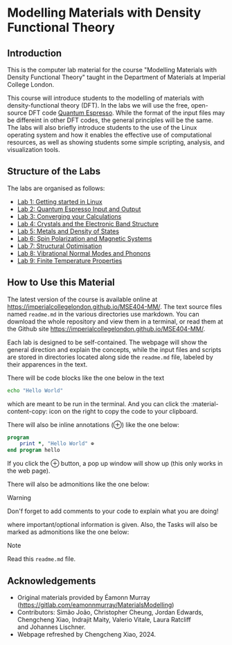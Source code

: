 Modelling Materials with Density Functional Theory
==================================================

## Introduction
This is the computer lab material for the course "Modelling Materials with Density Functional
Theory" taught in the Department of Materials at Imperial College London.

This course will introduce students to the modelling of materials
with density-functional theory (DFT). In the labs we will use the free,
open-source DFT code [Quantum Espresso](http://www.quantum-espresso.org/). While the format of the input files may be differeint in other DFT codes, the general
principles will be the same. The labs will also briefly introduce students to
the use of the Linux operating system and how it enables the effective use of computational
resources, as well as showing students some simple scripting, analysis, and
visualization tools.

<!-- The labs are set up assuming students are using our student server remotely -->
<!-- which has all the necessary software installed already. If it is not possible -->
<!-- for you to do this, I suggest installing xubuntu to a virtual machine on your -->
<!-- laptop. If you need to do this, there are some guidelines at -->
<!-- [vmsetup](labs/extras/misc/vmsetup/readme.md).  -->

<!-- Note that the remote desktop -->
<!-- software we use, [x2go](https://wiki.x2go.org) is freely available for Windows, -->
<!-- Mac, and Linux so if you'd prefer to use your own laptop, please go ahead. -->

## Structure of the Labs

The labs are organised as follows:

- [Lab 1: Getting started in Linux](docs/labs/lab01/readme.md)
- [Lab 2: Quantum Espresso Input and Output](docs/labs/lab02/readme.md)
- [Lab 3: Converging your Calculations](docs/labs/lab03/readme.md)
- [Lab 4: Crystals and the Electronic Band Structure](docs/labs/lab04/readme.md)
- [Lab 5: Metals and Density of States](docs/labs/lab05/readme.md)
- [Lab 6: Spin Polarization and Magnetic Systems](docs/labs/lab06/readme.md)
- [Lab 7: Structural Optimisation](docs/labs/lab07/readme.md)
- [Lab 8: Vibrational Normal Modes and Phonons](docs/labs/lab08/readme.md)
- [Lab 9: Finite Temperature Properties](docs/labs/lab09/readme.md)

<!-- Additional Material: -->
<!--  -->
<!-- - [Calculating Useful Properties from Total -->
<!--   Energies](docs/labs/extras/labs/using_total_energies/readme.md) -->
<!-- - [Examining the Charge Density and Wavefunction](docs/labs/extras/labs/visualising_output/readme.md) -->
<!-- - [The Hydrogen Atom and Electron Spin](docs/labs/extras/labs/hydrogen_atom/readme.md) -->
<!-- - [The Tetrahedron Method for Densities of States](docs/labs/extras/labs/tetrahedron_method/readme.md) -->
<!-- - [Optical Properties and Time-Dependent Density Functional Theory](docs/labs/extras/labs/tddft/readme.md) -->
<!-- - [Charged system and excited states](docs/labs/extras/labs/charged_system/readme.md)  -->
<!--  -->
<!-- Extras: -->
<!--  -->
<!-- - [Setting up a virtual machine](docs/labs/extras/misc/vmsetup/readme.md) -->
<!-- - [More Useful Linux Commands](docs/labs/extras/misc/linuxcommands/readme.md) -->
<!-- - [Plotting with Gnuplot](docs/labs/extras/misc/gnuplot/readme.md) -->
<!-- - [Bash and Shell Scripting](docs/labs/extras/misc/shellscripting/readme.md) -->
<!-- - [Running in Parallel](docs/labs/extras/labs/running_in_parallel/readme.md) -->

## How to Use this Material

The latest version of the course is available online at
<https://imperialcollegelondon.github.io/MSE404-MM/>. The text source files named
`readme.md` in the various directories use markdown. You can download the
whole repository and view them in a terminal, or read them at the Github site
<https://imperialcollegelondon.github.io/MSE404-MM/>.


Each lab is designed to be self-contained. The webpage will show the general
direction and explain the concepts, while the input files and scripts are
stored in directories located along side the `readme.md` file, labeled by their
apparences in the text. 

There will be code blocks like the one below in the text
```bash
echo "Hello World"
```
which are meant to be run in the terminal. And you can click the 
:material-content-copy: icon on the right to copy the code to your clipboard.

There will also be inline annotations (⊕) like the one 
below:

```fortran
program
    print *, "Hello World" ⊕
end program hello
```
If you click the ⊕ button, a pop up window will show up (this only works in the 
web page).

There will also be admonitions like the one below:

> [!WARNING] 
> Don'f forget to add comments to your code to explain what you are doing!

where important/optional information is given. Also, the Tasks will also be
marked as admonitions like the one below:

> [!Note] 
> Read this `readme.md` file.

<!-- ## Admin resources -->
<!--  -->
<!-- - [Contributing](admin/contributing.md) -->
<!-- - [Server config](admin/server_config.md) -->

## Acknowledgements
- Original materials provided by Éamonn Murray (https://gitlab.com/eamonnmurray/MaterialsModelling)
- Contributors: Simão João, Christopher Cheung, Jordan Edwards, Chengcheng Xiao, Indrajit Maity, Valerio Vitale, Laura Ratcliff and Johannes Lischner.
- Webpage refreshed by Chengcheng Xiao, 2024.


